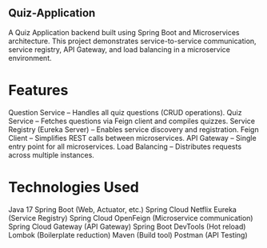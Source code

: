 ## Quiz-Application
A Quiz Application backend built using Spring Boot and Microservices architecture. This project demonstrates service-to-service communication, service registry, API Gateway, and load balancing in a microservice environment.

# Features
Question Service – Handles all quiz questions (CRUD operations). Quiz Service – Fetches questions via Feign client and compiles quizzes. Service Registry (Eureka Server) – Enables service discovery and registration. Feign Client – Simplifies REST calls between microservices. API Gateway – Single entry point for all microservices. Load Balancing – Distributes requests across multiple instances.

# Technologies Used
Java 17 
Spring Boot (Web, Actuator, etc.) 
Spring Cloud Netflix Eureka (Service Registry) 
Spring Cloud OpenFeign (Microservice communication) 
Spring Cloud Gateway (API Gateway) 
Spring Boot DevTools (Hot reload) 
Lombok (Boilerplate reduction) 
Maven (Build tool) 
Postman (API Testing)
